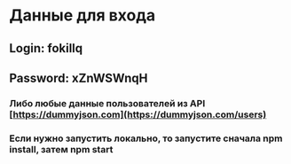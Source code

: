 # Данные для входа
## Login: fokillq
## Password: xZnWSWnqH

### Либо любые данные пользователей из API [https://dummyjson.com](https://dummyjson.com/users)
### Если нужно запустить локально, то запустите сначала npm install, затем npm start
